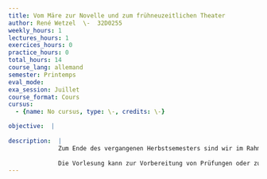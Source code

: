 ```yaml
---
title: Vom Märe zur Novelle und zum frühneuzeitlichen Theater
author: René Wetzel  \-  32D0255
weekly_hours: 1
lectures_hours: 1
exercices_hours: 0
practice_hours: 0
total_hours: 14
course_lang: allemand
semester: Printemps
eval_mode: 
exa_session: Juillet
course_format: Cours
cursus:
  - {name: No cursus, type: \-, credits: \-}

objective:  |
            
description:  |
              Zum Ende des vergangenen Herbstsemesters sind wir im Rahmen der Behandlung der geistlichen Literatur des Spätmittelalters nur noch flüchtig auf die geistlichen Spiele eingegangen. Sie stellen die eine Wurzel des neuzeitlichen Theaters dar. Die andere ist das Maere des 13. und 14. Jahrhunderts, das in seiner oft schwankhaften Motivik und Präsentation bereits den Keim in sich trägt, der sich dann im städtischen Kontext des 15. und 16. Jahrhunderts zum Nachspielen aventiurehaften Geschehens und vor allem zum frühneuzeitlichen Fastnachtsspiel entfalten wird. Doch führt vom Maere als pointierte Kurzerzählung auch ein direkter Weg zur modernen Novelle. Diese zwei Wege an ausgewählten Beispielen exemplarisch nachzuzeichnen, ist das Ziel dieser Vorlesung. Dabei sollen auch sozial- und mentalitätsgeschichtliche Gesichtspunkte nicht zu kurz kommen, indem etwa der Lachkultur und dem Karnevalismus (Bachtin) als einem subversiven oder im Gegenteil systemerhaltenden Phänomen nachgegangen werden soll.
              
              Die Vorlesung kann zur Vorbereitung von Prüfungen oder zum Erwerb von Credits besucht werden und zählt pro Semester eine halbe Jahresstunde.
---
```

